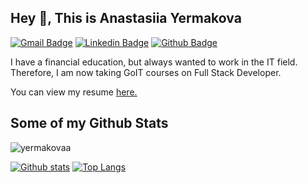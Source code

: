 ## Hey 👋, This is Anastasiia Yermakova
[![Gmail Badge](https://img.shields.io/badge/-yermak1037@gmail.com-c14438?style=flat&logo=Gmail&logoColor=white&link=mailto:yermak1037@gmail.com)](mailto:yermak1037@gmail.com) 
[![Linkedin Badge](https://img.shields.io/badge/-anastasiiayermakova-3223561b2-0072b1?style=flat&logo=Linkedin&logoColor=white&link=https://www.linkedin.com/in/anastasiiayermakova-3223561b2/)](https://www.linkedin.com/in/anastasiiayermakova-3223561b2/) [![Github Badge](https://img.shields.io/badge/-yermakovaa-grey?style=flat&logo=github&logoColor=white&link=https://github.com/yermakovaa/)](https://www.github.com/yermakovaa/) <p align='left'>I have a financial education, but always wanted to work in the IT field. Therefore, I am now taking GoIT courses on Full Stack Developer.</p><p align='left'> You can view my resume <a href='https://yermakovaa.github.io/resume-project/ ' target=_blank><u>here</u>.</a></p>
## Some of my Github Stats
<p align=left> <img src=https://komarev.com/ghpvc/?username=yermakovaa alt=yermakovaa /> </p>

[![Github stats](https://github-readme-stats.vercel.app/api?username=yermakovaa&show_icons=true&include_all_commits=true)](https://github.com/yermakovaa/github-readme-stats)
[![Top Langs](https://github-readme-stats.vercel.app/api/top-langs/?username=yermakovaa&layout=compact)](https://github.com/yermakovaa/github-readme-stats)
